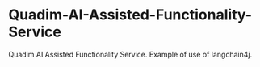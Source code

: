 # Quadim-AI-Assisted-Functionality-Service
Quadim AI Assisted Functionality Service. Example of use of langchain4j.
